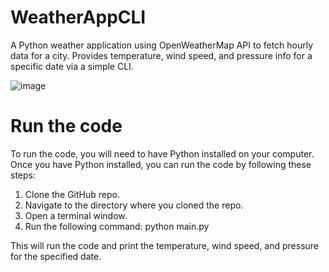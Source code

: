 # WeatherAppCLI
A Python weather application using OpenWeatherMap API to fetch hourly data for a city. Provides temperature, wind speed, and pressure info for a specific date via a simple CLI.

![image](https://github.com/Riyazahamed2003/WeatherAppCLI/assets/118614045/30d623fd-776f-475a-bb41-9a11fd65ace6)

# Run the code

To run the code, you will need to have Python installed on your computer. Once you have Python installed, you can run the code by following these steps:

1. Clone the GitHub repo.
2. Navigate to the directory where you cloned the repo.
3. Open a terminal window.
4. Run the following command:
python main.py

This will run the code and print the temperature, wind speed, and pressure for the specified date.
